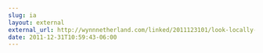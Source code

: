 ```yaml
---
slug: ia
layout: external
external_url: http://wynnnetherland.com/linked/2011123101/look-locally-hire-remotely
date: 2011-12-31T10:59:43-06:00
---
```

